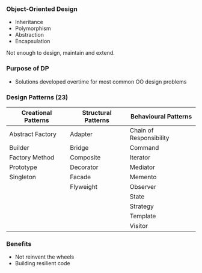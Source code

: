 ### Object-Oriented Design

- Inheritance
- Polymorphism
- Abstraction
- Encapsulation

Not enough to design, maintain and extend.

### Purpose of DP
- Solutions developed overtime for most common OO design problems

### Design Patterns (23)

| Creational Patterns | Structural Patterns | Behavioural Patterns |
| --------         | ------- | -------- |
| Abstract Factory | Adapter   | Chain of Responsibility|
| Builder          | Bridge    | Command |
| Factory Method   | Composite | Iterator|
| Prototype        | Decorator | Mediator |
| Singleton        | Facade    | Memento |
|                  | Flyweight | Observer |
|                  |           | State |
|                  |           | Strategy |
|                  |           | Template |
|                  |           | Visitor |

### Benefits
- Not reinvent the wheels
- Building resilient code
